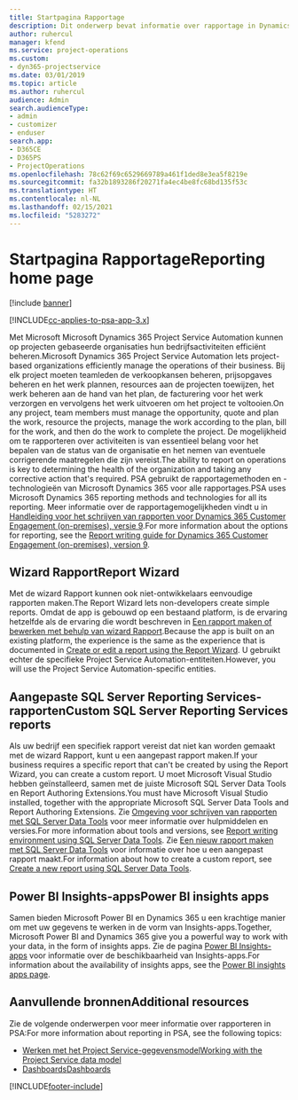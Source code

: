 ```yaml
---
title: Startpagina Rapportage
description: Dit onderwerp bevat informatie over rapportage in Dynamics 365 Project Service Automation.
author: ruhercul
manager: kfend
ms.service: project-operations
ms.custom:
- dyn365-projectservice
ms.date: 03/01/2019
ms.topic: article
ms.author: ruhercul
audience: Admin
search.audienceType:
- admin
- customizer
- enduser
search.app:
- D365CE
- D365PS
- ProjectOperations
ms.openlocfilehash: 78c62f69c6529669789a461f1ded8e3ea5f8219e
ms.sourcegitcommit: fa32b1893286f20271fa4ec4be8fc68bd135f53c
ms.translationtype: HT
ms.contentlocale: nl-NL
ms.lasthandoff: 02/15/2021
ms.locfileid: "5283272"
---
```

# <a name="reporting-home-page"></a><span data-ttu-id="f50aa-103">Startpagina Rapportage</span><span class="sxs-lookup"><span data-stu-id="f50aa-103">Reporting home page</span></span>

[!include [banner](../includes/psa-now-project-operations.md)]

[!INCLUDE[cc-applies-to-psa-app-3.x](../includes/cc-applies-to-psa-app-3x.md)]

<span data-ttu-id="f50aa-104">Met Microsoft Microsoft Dynamics 365 Project Service Automation kunnen op projecten gebaseerde organisaties hun bedrijfsactiviteiten efficiënt beheren.</span><span class="sxs-lookup"><span data-stu-id="f50aa-104">Microsoft Dynamics 365 Project Service Automation lets project-based organizations efficiently manage the operations of their business.</span></span> <span data-ttu-id="f50aa-105">Bij elk project moeten teamleden de verkoopkansen beheren, prijsopgaves beheren en het werk plannen, resources aan de projecten toewijzen, het werk beheren aan de hand van het plan, de facturering voor het werk verzorgen en vervolgens het werk uitvoeren om het project te voltooien.</span><span class="sxs-lookup"><span data-stu-id="f50aa-105">On any project, team members must manage the opportunity, quote and plan the work, resource the projects, manage the work according to the plan, bill for the work, and then do the work to complete the project.</span></span> <span data-ttu-id="f50aa-106">De mogelijkheid om te rapporteren over activiteiten is van essentieel belang voor het bepalen van de status van de organisatie en het nemen van eventuele corrigerende maatregelen die zijn vereist.</span><span class="sxs-lookup"><span data-stu-id="f50aa-106">The ability to report on operations is key to determining the health of the organization and taking any corrective action that's required.</span></span> <span data-ttu-id="f50aa-107">PSA gebruikt de rapportagemethoden en -technologieën van Microsoft Dynamics 365 voor alle rapportages.</span><span class="sxs-lookup"><span data-stu-id="f50aa-107">PSA uses Microsoft Dynamics 365 reporting methods and technologies for all its reporting.</span></span> <span data-ttu-id="f50aa-108">Meer informatie over de rapportagemogelijkheden vindt u in [Handleiding voor het schrijven van rapporten voor Dynamics 365 Customer Engagement (on-premises), versie 9](https://docs.microsoft.com/dynamics365/customerengagement/on-premises/analytics/reporting-analytics-with-dynamics-365).</span><span class="sxs-lookup"><span data-stu-id="f50aa-108">For more information about the options for reporting, see the [Report writing guide for Dynamics 365 Customer Engagement (on-premises), version 9](https://docs.microsoft.com/dynamics365/customerengagement/on-premises/analytics/reporting-analytics-with-dynamics-365).</span></span>

## <a name="report-wizard"></a><span data-ttu-id="f50aa-109">Wizard Rapport</span><span class="sxs-lookup"><span data-stu-id="f50aa-109">Report Wizard</span></span>

<span data-ttu-id="f50aa-110">Met de wizard Rapport kunnen ook niet-ontwikkelaars eenvoudige rapporten maken.</span><span class="sxs-lookup"><span data-stu-id="f50aa-110">The Report Wizard lets non-developers create simple reports.</span></span> <span data-ttu-id="f50aa-111">Omdat de app is gebouwd op een bestaand platform, is de ervaring hetzelfde als de ervaring die wordt beschreven in [Een rapport maken of bewerken met behulp van wizard Rapport](https://docs.microsoft.com/dynamics365/customerengagement/on-premises/basics/create-edit-copy-report-wizard).</span><span class="sxs-lookup"><span data-stu-id="f50aa-111">Because the app is built on an existing platform, the experience is the same as the experience that is documented in [Create or edit a report using the Report Wizard](https://docs.microsoft.com/dynamics365/customerengagement/on-premises/basics/create-edit-copy-report-wizard).</span></span> <span data-ttu-id="f50aa-112">U gebruikt echter de specifieke Project Service Automation-entiteiten.</span><span class="sxs-lookup"><span data-stu-id="f50aa-112">However, you will use the Project Service Automation-specific entities.</span></span>

## <a name="custom-sql-server-reporting-services-reports"></a><span data-ttu-id="f50aa-113">Aangepaste SQL Server Reporting Services-rapporten</span><span class="sxs-lookup"><span data-stu-id="f50aa-113">Custom SQL Server Reporting Services reports</span></span>

<span data-ttu-id="f50aa-114">Als uw bedrijf een specifiek rapport vereist dat niet kan worden gemaakt met de wizard Rapport, kunt u een aangepast rapport maken.</span><span class="sxs-lookup"><span data-stu-id="f50aa-114">If your business requires a specific report that can't be created by using the Report Wizard, you can create a custom report.</span></span> <span data-ttu-id="f50aa-115">U moet Microsoft Visual Studio hebben geïnstalleerd, samen met de juiste Microsoft SQL Server Data Tools en Report Authoring Extensions.</span><span class="sxs-lookup"><span data-stu-id="f50aa-115">You must have Microsoft Visual Studio installed, together with the appropriate Microsoft SQL Server Data Tools and Report Authoring Extensions.</span></span> <span data-ttu-id="f50aa-116">Zie [Omgeving voor schrijven van rapporten met SQL Server Data Tools](https://docs.microsoft.com/dynamics365/customerengagement/on-premises/analytics/report-writing-environment-using-sql-server-data-tools) voor meer informatie over hulpmiddelen en versies.</span><span class="sxs-lookup"><span data-stu-id="f50aa-116">For more information about tools and versions, see [Report writing environment using SQL Server Data Tools](https://docs.microsoft.com/dynamics365/customerengagement/on-premises/analytics/report-writing-environment-using-sql-server-data-tools).</span></span> <span data-ttu-id="f50aa-117">Zie [Een nieuw rapport maken met SQL Server Data Tools](https://docs.microsoft.com/dynamics365/customerengagement/on-premises/analytics/create-a-new-report-using-sql-server-data-tools) voor informatie over hoe u een aangepast rapport maakt.</span><span class="sxs-lookup"><span data-stu-id="f50aa-117">For information about how to create a custom report, see [Create a new report using SQL Server Data Tools](https://docs.microsoft.com/dynamics365/customerengagement/on-premises/analytics/create-a-new-report-using-sql-server-data-tools).</span></span>

## <a name="power-bi-insights-apps"></a><span data-ttu-id="f50aa-118">Power BI Insights-apps</span><span class="sxs-lookup"><span data-stu-id="f50aa-118">Power BI insights apps</span></span>

<span data-ttu-id="f50aa-119">Samen bieden Microsoft Power BI en Dynamics 365 u een krachtige manier om met uw gegevens te werken in de vorm van Insights-apps.</span><span class="sxs-lookup"><span data-stu-id="f50aa-119">Together, Microsoft Power BI and Dynamics 365 give you a powerful way to work with your data, in the form of insights apps.</span></span> <span data-ttu-id="f50aa-120">Zie de pagina [Power BI Insights-apps](https://powerbi.microsoft.com/power-bi-insights-apps/) voor informatie over de beschikbaarheid van Insights-apps.</span><span class="sxs-lookup"><span data-stu-id="f50aa-120">For information about the availability of insights apps, see the [Power BI insights apps page](https://powerbi.microsoft.com/power-bi-insights-apps/).</span></span>


## <a name="additional-resources"></a><span data-ttu-id="f50aa-121">Aanvullende bronnen</span><span class="sxs-lookup"><span data-stu-id="f50aa-121">Additional resources</span></span>
<span data-ttu-id="f50aa-122">Zie de volgende onderwerpen voor meer informatie over rapporteren in PSA:</span><span class="sxs-lookup"><span data-stu-id="f50aa-122">For more information about reporting in PSA, see the following topics:</span></span>

- [<span data-ttu-id="f50aa-123">Werken met het Project Service-gegevensmodel</span><span class="sxs-lookup"><span data-stu-id="f50aa-123">Working with the Project Service data model</span></span>](reports-working-project-service-data-model.md)
- [<span data-ttu-id="f50aa-124">Dashboards</span><span class="sxs-lookup"><span data-stu-id="f50aa-124">Dashboards</span></span>](reports-dashboards.md)



[!INCLUDE[footer-include](../includes/footer-banner.md)]